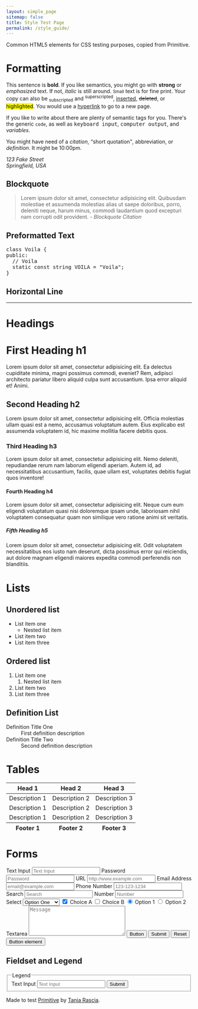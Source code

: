 ```yaml
---
layout: simple_page
sitemap: false
title: Style Test Page
permalink: /style_guide/
---
```


<p>Common HTML5 elements for CSS testing purposes, copied from Primitive.</p>

<h1>Formatting</h1>

<p>This sentence is <b>bold</b>. If you like semantics, you might go with <strong>strong</strong> or <em>emphasized</em> text. If not, <i>italic</i> is still around. <small>Small</small> text is for fine print. Your copy can also be <sub>subscripted</sub> and <sup>superscripted</sup>, <ins>inserted</ins>, <del>deleted</del>, or
	<mark>highlighted</mark>. You would use a <a href="#!">hyperlink</a> to go to a new page.</p>
<p>If you like to write about there are plenty of semantic tags for you. There's the generic <code>code</code>, as well as <kbd>keyboard input</kbd>, <samp>computer output</samp>, and <var>variables</var>. </p>
<p>You might have need of a <cite>citation</cite>, <q>short quotation</q>, <abbr>abbreviation</abbr>, or <dfn>definition</dfn>. It might be
	<time>10:00pm</time>.</p>
<address><p>123 Fake Street<br>
	Springfield, USA</p></address>

<h2>Blockquote</h2>

<blockquote>Lorem ipsum dolor sit amet, consectetur adipisicing elit. Quibusdam molestiae et assumenda molestias alias ut saepe doloribus, porro, deleniti neque, harum minus, commodi laudantium quod excepturi nam corrupti odit provident.
	<cite>- Blockquote Citation</cite>
</blockquote>

<h2>Preformatted Text</h2>
<pre>class Voila {
public:
  // Voila
  static const string VOILA = "Voila";
}</pre>
<h2>Horizontal Line</h2>

<hr>

<h1>Headings</h1>

<h1>First Heading h1</h1>
<p>Lorem ipsum dolor sit amet, consectetur adipisicing elit. Ea delectus cupiditate minima, magni possimus commodi, eveniet? Rem, adipisci architecto pariatur libero aliquid culpa sunt accusantium. Ipsa error aliquid et! Animi.</p>
<h2>Second Heading h2</h2>
<p>Lorem ipsum dolor sit amet, consectetur adipisicing elit. Officia molestias ullam quasi est a nemo, accusamus voluptatum autem. Eius explicabo est assumenda voluptatem id, hic maxime mollitia facere debitis quos.</p>
<h3>Third Heading h3</h3>
<p>Lorem ipsum dolor sit amet, consectetur adipisicing elit. Nemo deleniti, repudiandae rerum nam laborum eligendi aperiam. Autem id, ad necessitatibus accusantium, facilis, quae ullam est, voluptates debitis fugiat quos inventore!</p>
<h4>Fourth Heading h4</h4>
<p>Lorem ipsum dolor sit amet, consectetur adipisicing elit. Neque cum eum eligendi voluptatum quasi nisi doloremque ipsam unde, laboriosam nihil voluptatem consequatur quam non similique vero ratione animi sit veritatis.</p>
<h5>Fifth Heading h5</h5>
<p>Lorem ipsum dolor sit amet, consectetur adipisicing elit. Odit voluptatem necessitatibus eos iusto nam deserunt, dicta possimus error qui reiciendis, aut dolore magnam eligendi maiores expedita commodi perferendis non blanditiis.</p>

<h1>Lists</h1>

<h2>Unordered list</h2>

<ul>
	<li>List item one
		<ul>
			<li>Nested list item</li>
		</ul>
	</li>
	<li>List item two</li>
	<li>List item three</li>
</ul>

<h2>Ordered list</h2>

<ol>
	<li>List item one
		<ol>
			<li>Nested list item</li>
		</ol>
	</li>
	<li>List item two</li>
	<li>List item three</li>
</ol>
<h2>Definition List</h2>
<dl>
	<dt>Definition Title One</dt>
	<dd>First definition description</dd>
	<dt>Definition Title Two</dt>
	<dd>Second definition description</dd>
</dl>

<h1>Tables</h1>

<table>
	<thead>
		<tr>
			<th>Head 1</th>
			<th>Head 2</th>
			<th>Head 3</th>
		</tr>
	</thead>
	<tfoot>
		<tr>
			<th>Footer 1</th>
			<th>Footer 2</th>
			<th>Footer 3</th>
		</tr>
	</tfoot>
	<tbody>
		<tr>
			<td>Description 1</td>
			<td>Description 2</td>
			<td>Description 3</td>
		</tr>
		<tr>
			<td>Description 1</td>
			<td>Description 2</td>
			<td>Description 3</td>
		</tr>
		<tr>
			<td>Description 1</td>
			<td>Description 2</td>
			<td>Description 3</td>
		</tr>
	</tbody>
</table>

<h1>Forms</h1>

<form>
	<label for="text">Text Input</label>
	<input id="text" type="text" placeholder="Text Input">
	<label for="password">Password</label>
	<input id="password" type="password" placeholder="Password">
	<label for="url">URL</label>
	<input id="url" type="url" placeholder="http://www.example.com">
	<label for="email">Email Address</label>
	<input id="email" type="email" placeholder="email@example.com">
	<label for="phone">Phone Number</label>
	<input id="phone" type="tel" placeholder="123-123-1234">
	<label for="search">Search</label>
	<input id="search" type="search" placeholder="Search">
	<label for="number">Number</label>
	<input id="number" type="number" placeholder="Number">
	<label for="select">Select</label>
	<select id="select">
			<option>Option One</option>
			<option>Option Two</option>
			<option>Option Three</option>
		</select>
	<label for="checkbox1">
		<input id="checkbox1" name="checkbox" type="checkbox" checked="checked"> Choice A</label>
	<label for="checkbox2">
		<input id="checkbox2" name="checkbox" type="checkbox"> Choice B</label>
	<label for="radio1">
		<input id="radio1" name="radio" type="radio" class="radio" checked="checked"> Option 1</label>
	<label for="radio2">
		<input id="radio2" name="radio" type="radio" class="radio"> Option 2</label>
	<label for="textarea">Textarea</label>
	<textarea id="textarea" rows="5" cols="30" placeholder="Message"></textarea>
	<input type="button" value="Button">
	<input type="submit" value="Submit">
	<input type="reset" value="Reset">
	<button>Button element</button>
</form>

<h2>Fieldset and Legend</h2>

<form>
	<fieldset>
		<legend>Legend</legend>
		<label for="text">Text Input</label>
		<input id="text" type="text" placeholder="Text Input">
		<input type="submit" value="Submit">
	</fieldset>
</form>

<footer>
	<p>Made to test <a href="https://taniarascia.github.io/primitive/" target="_blank">Primitive</a> by <a href="https://www.taniarascia.com">Tania Rascia</a>.</p>
</footer>
